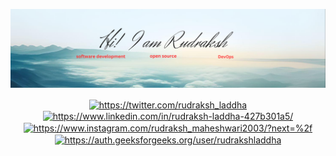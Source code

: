 <a href="https://rudraksh2003.github.io/portfolio/index.html" target="_blank"><img src="https://github.com/Rudraksh2003/RudrakshMaheshwari/blob/main/Yuppies%20Collage%20General%20LinkdIn%20Banner%20(5).png"/></a>

<p align="center">
<a href="https://twitter.com/https://twitter.com/rudraksh_laddha" target="blank"><img align="center" src="https://raw.githubusercontent.com/rahuldkjain/github-profile-readme-generator/master/src/images/icons/Social/twitter.svg" alt="https://twitter.com/rudraksh_laddha" height="30" width="40" /></a>
<a href="https://linkedin.com/in/https://www.linkedin.com/in/rudraksh-laddha-427b301a5/" target="blank"><img align="center" src="https://raw.githubusercontent.com/rahuldkjain/github-profile-readme-generator/master/src/images/icons/Social/linked-in-alt.svg" alt="https://www.linkedin.com/in/rudraksh-laddha-427b301a5/" height="30" width="40" /></a>
<a href="https://instagram.com/https://www.instagram.com/rudraksh_maheshwari2003/?next=%2f" target="blank"><img align="center" src="https://raw.githubusercontent.com/rahuldkjain/github-profile-readme-generator/master/src/images/icons/Social/instagram.svg" alt="https://www.instagram.com/rudraksh_maheshwari2003/?next=%2f" height="30" width="40" /></a>
<a href="https://auth.geeksforgeeks.org/user/https://auth.geeksforgeeks.org/user/rudrakshladdha" target="blank"><img align="center" src="https://raw.githubusercontent.com/rahuldkjain/github-profile-readme-generator/master/src/images/icons/Social/geeks-for-geeks.svg" alt="https://auth.geeksforgeeks.org/user/rudrakshladdha" height="30" width="40" /></a>
</p>
